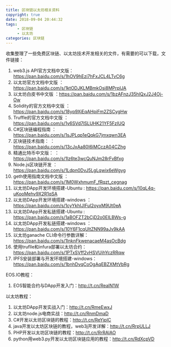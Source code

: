 ```yaml
---
title: 区块链以太坊相关资料
copyright: true
date: 2018-09-04 20:44:32
tags:
     - 区块链
     - 以太坊
categories: 区块链
---
```


收集整理了一些免费区块链、以太坊技术开发相关的文件，有需要的可以下载，文件链接：

1. web3.js API官方文档中文版：<https://pan.baidu.com/s/1hOV9hEzi7hFxJCL4LTvC6g>
2. 以太坊官方文档中文版 ：<https://pan.baidu.com/s/1ktODJKLMBmkOsi8MPrpIJA>
3. 以太坊白皮书中文版 ：<https://pan.baidu.com/s/1bzAFnzJ35hlQxJ2J4Oj-Ow>
4. Solidity的官方文档中文版 ：<https://pan.baidu.com/s/18yp9XjEqAHpiFm2ZSCygHw>
5. Truffle的官方文档中文版 ：<https://pan.baidu.com/s/1y6SVd7lSLUHK21YF5FzIUQ>
6. C#区块链编程指南 ：<https://pan.baidu.com/s/1sJPLqp1eQqkG7jmxqwn3EA>
7. 区块链技术指南： ：<https://pan.baidu.com/s/13cJxAa80I6iMCczA04CZhg>
8. 精通比特币中文版： ：<https://pan.baidu.com/s/1lz6te3wcQuNJm28rFvBfxg>
9. Node.js区块链开发 ：<https://pan.baidu.com/s/1Ldpn0DvJ5LgLqwix6eWgyg>
10. geth使用指南文档中文版 ：<https://pan.baidu.com/s/1M0WxhmumF_fRqzt_cegnag>
11. 以太坊DApp开发环境搭建-Ubuntu : <https://pan.baidu.com/s/10qL4q-uKooMehv9X2R1qSA>
12. 以太坊DApp开发环境搭建-windows ：<https://pan.baidu.com/s/1cyYkhIJIFuI2oyxM9Ut0eA>
13. 以太坊DApp开发私链搭建-Ubuntu : <https://pan.baidu.com/s/1aBOFZT2bCjD2o0EILBWs-g>
14. 以太坊DApp开发私链搭建-windows ：<https://pan.baidu.com/s/10Y6F1cqUltZNN99aJv9kAA>
15. 以太坊ganache CLI命令行参数详解：<https://pan.baidu.com/s/1lnknFkwenacaeM4asOcBdg>
16. 使用truflle和infura部署以太坊合约：<https://pan.baidu.com/s/1PTxSVff2vHSVUihYczRRqw>
17. IPFS安装部署与开发环境搭建-windows：<https://pan.baidu.com/s/1bnhDvqCoOgAqEBZXMtVbRg>

EOS.IO教程：

1. EOS智能合约与DApp开发入门：<http://t.cn/RealN1W>

以太坊教程：

1. 以太坊DApp开发实战入门：<http://t.cn/RmeEwxJ>
2. 以太坊node.js电商实战：<http://t.cn/RnmDmaD>
3. C#开发以太坊区块链的教程：<http://t.cn/ReYjplC>
4. java开发以太坊区块链的教程，web3j开发详解：<http://t.cn/RrpULLJ>
5. PHP开发以太坊区块链的教程：<http://t.cn/RrRAlAO>
6. python用web3.py开发以太坊区块链应用的教程：<http://t.cn/RdXcpVD>